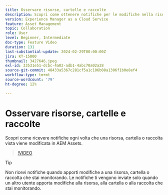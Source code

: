```yaml
---
title: Osservare risorse, cartelle e raccolte
description: Scopri come ottenere notifiche per le modifiche nella risorsa, cartella o raccolta di AEM Assets.
version: Experience Manager as a Cloud Service
feature: Asset Management
topic: Collaboration
role: User
level: Beginner, Intermediate
doc-type: Feature Video
duration: 131
last-substantial-update: 2024-02-29T00:00:00Z
jira: KT-15000
thumbnail: 3427646.jpeg
exl-id: 33531e51-dcbc-4a02-adb1-4abc70a02a28
source-git-commit: 48433a5367c281cf5a1c106b08a1306f1b0e8ef4
workflow-type: tm+mt
source-wordcount: '79'
ht-degree: 12%

---
```


# Osservare risorse, cartelle e raccolte

Scopri come ricevere notifiche ogni volta che una risorsa, cartella o raccolta vista viene modificata in AEM Assets.

>[!VIDEO](https://video.tv.adobe.com/v/3439633/?learn=on&captions=ita)

>[!TIP]
>
> Non ricevi notifiche quando apporti modifiche a una risorsa, cartella o raccolta che stai monitorando. Le notifiche ti vengono inviate solo quando un altro utente apporta modifiche alla risorsa, alla cartella o alla raccolta che stai monitorando.
